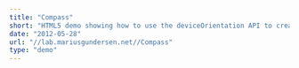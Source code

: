 ```yaml
---
title: "Compass"
short: "HTML5 demo showing how to use the deviceOrientation API to create a simple compass."
date: "2012-05-28"
url: "//lab.mariusgundersen.net//Compass"
type: "demo"
---
```



